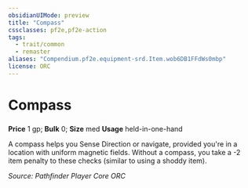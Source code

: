 ```yaml
---
obsidianUIMode: preview
title: "Compass"
cssclasses: pf2e,pf2e-action
tags:
  - trait/common
  - remaster
aliases: "Compendium.pf2e.equipment-srd.Item.wob6DB1FFdWs0mbp"
license: ORC
---
```

# Compass

### 


**Price** 1 gp; 
**Bulk** 0; **Size** med
**Usage** held-in-one-hand

A compass helps you Sense Direction or navigate, provided you're in a location with uniform magnetic fields. Without a compass, you take a -2 item penalty to these checks (similar to using a shoddy item).

*Source: Pathfinder Player Core*
*ORC*